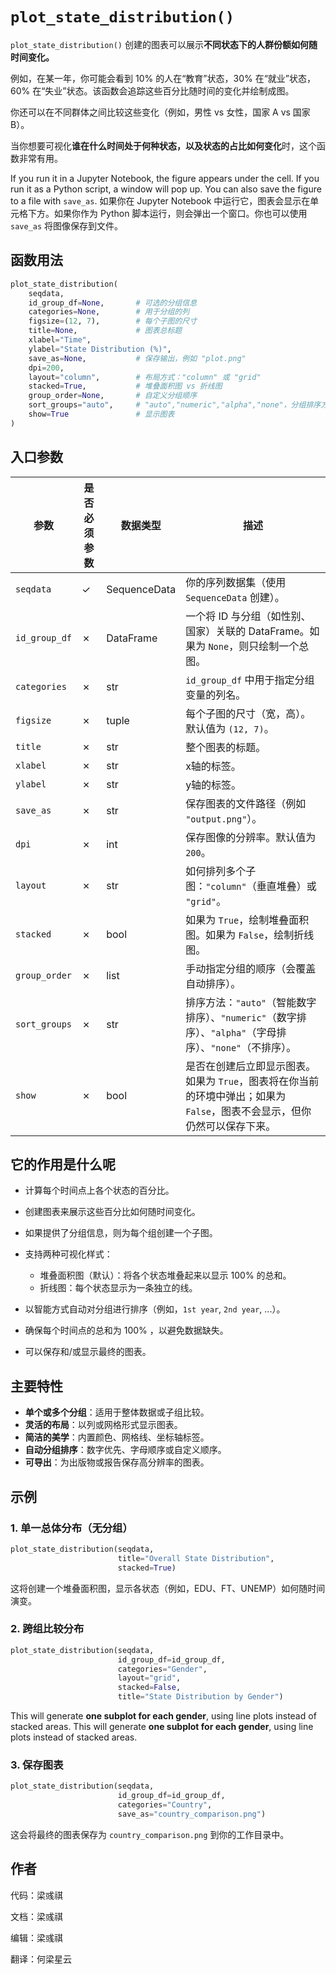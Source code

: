 # `plot_state_distribution()`

`plot_state_distribution()` 创建的图表可以展示**不同状态下的人群份额如何随时间变化。**

例如，在某一年，你可能会看到 10% 的人在“教育”状态，30% 在“就业”状态，60% 在“失业”状态。该函数会追踪这些百分比随时间的变化并绘制成图。

你还可以在不同群体之间比较这些变化（例如，男性 vs 女性，国家 A vs 国家 B）。

当你想要可视化**谁在什么时间处于何种状态，以及状态的占比如何变化**时，这个函数非常有用。

If you run it in a Jupyter Notebook, the figure appears under the cell. If you run it as a Python script, a window will pop up. You can also save the figure to a file with `save_as`.
如果你在 Jupyter Notebook 中运行它，图表会显示在单元格下方。如果你作为 Python 脚本运行，则会弹出一个窗口。你也可以使用 `save_as` 将图像保存到文件。

## 函数用法

```python
plot_state_distribution(
    seqdata,
    id_group_df=None,       # 可选的分组信息
    categories=None,        # 用于分组的列
    figsize=(12, 7),        # 每个子图的尺寸
    title=None,             # 图表总标题
    xlabel="Time",
    ylabel="State Distribution (%)",
    save_as=None,           # 保存输出，例如 "plot.png"
    dpi=200,
    layout="column",        # 布局方式："column" 或 "grid"
    stacked=True,           # 堆叠面积图 vs 折线图
    group_order=None,       # 自定义分组顺序
    sort_groups="auto",     # "auto","numeric","alpha","none"，分组排序方式
    show=True               # 显示图表
)
```

## 入口参数

| 参数     | 是否必须参数 | 数据类型         | 描述                                                                     |
| -------- |--------|--------------|------------------------------------------------------------------------|
| `seqdata` | ✓      | SequenceData | 你的序列数据集（使用 `SequenceData` 创建）。                                         |
| `id_group_df` | ✗      | DataFrame    | 一个将 ID 与分组（如性别、国家）关联的 DataFrame。如果为 `None`，则只绘制一个总图。                   |
| `categories` | ✗      | str          | `id_group_df` 中用于指定分组变量的列名。                                            |
| `figsize` | ✗      | tuple        | 每个子图的尺寸（宽，高）。默认值为 `(12, 7)`。                                           |
| `title`  | ✗      | str          | 整个图表的标题。                                                               |
| `xlabel` | ✗      | str          | x轴的标签。                                                                 |
| `ylabel` | ✗      | str          | y轴的标签。                                                                 |
| `save_as` | ✗      | str          | 保存图表的文件路径（例如 `"output.png"`）。                                          |
| `dpi`    | ✗      | int          | 保存图像的分辨率。默认值为 `200`。                                                   |
| `layout` | ✗      | str          | 如何排列多个子图：`"column"`（垂直堆叠）或 `"grid"`。                                   |
| `stacked` | ✗      | bool         | 如果为 `True`，绘制堆叠面积图。如果为 `False`，绘制折线图。                                  |
| `group_order` | ✗      | list         | 手动指定分组的顺序（会覆盖自动排序）。                                                    |
| `sort_groups` | ✗      | str          | 排序方法：`"auto"`（智能数字排序）、`"numeric"`（数字排序）、`"alpha"`（字母排序）、`"none"`（不排序）。 |
| `show`   | ✗      | bool         | 是否在创建后立即显示图表。如果为 `True`，图表将在你当前的环境中弹出；如果为 `False`，图表不会显示，但你仍然可以保存下来。   |

## 它的作用是什么呢

* 计算每个时间点上各个状态的百分比。
* 创建图表来展示这些百分比如何随时间变化。
* 如果提供了分组信息，则为每个组创建一个子图。
* 支持两种可视化样式：

    * 堆叠面积图（默认）：将各个状态堆叠起来以显示 100% 的总和。
    * 折线图：每个状态显示为一条独立的线。
* 以智能方式自动对分组进行排序（例如，`1st year`, `2nd year`, ...）。
* 确保每个时间点的总和为 100% ，以避免数据缺失。
* 可以保存和/或显示最终的图表。

## 主要特性

* **单个或多个分组**：适用于整体数据或子组比较。
* **灵活的布局**：以列或网格形式显示图表。
* **简洁的美学**：内置颜色、网格线、坐标轴标签。
* **自动分组排序**：数字优先、字母顺序或自定义顺序。
* **可导出**：为出版物或报告保存高分辨率的图表。

## 示例

### 1. 单一总体分布（无分组）

```python
plot_state_distribution(seqdata,
                        title="Overall State Distribution",
                        stacked=True)
```

这将创建一个堆叠面积图，显示各状态（例如，EDU、FT、UNEMP）如何随时间演变。

### 2. 跨组比较分布

```python
plot_state_distribution(seqdata,
                        id_group_df=id_group_df,
                        categories="Gender",
                        layout="grid",
                        stacked=False,
                        title="State Distribution by Gender")
```

This will generate **one subplot for each gender**, using line plots instead of stacked areas.
This will generate **one subplot for each gender**, using line plots instead of stacked areas.

### 3. 保存图表

```python
plot_state_distribution(seqdata,
                        id_group_df=id_group_df,
                        categories="Country",
                        save_as="country_comparison.png")
```

这会将最终的图表保存为 `country_comparison.png` 到你的工作目录中。

## 作者

代码：梁彧祺

文档：梁彧祺

编辑：梁彧祺

翻译：何梁星云